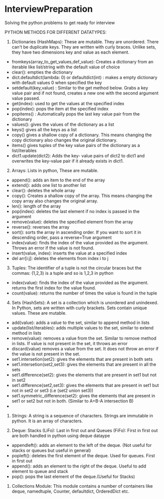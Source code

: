 # InterviewPreparation

Solving the python problems to get ready for interview

PYTHON METHODS FOR DIFFERENT DATATYPES:
1. Dictionaries (HashMaps): These are mutable. They are unordered. There can't be duplicate keys. They are written with curly braces. Unlike sets, they have two dimensions key and value as each element.
- fromkeys(array_to_get_values,def_value): Creates a dictionary from an iterable like list/string with the default value of choice
- clear(): empties the dictionary
- dict.defaultdict(lambda: 0) or defaultdict(int) : makes a empty dictionary with default values 0 when specified the key
- setdefault(key,value) : Similar to the get method below. Grabs a key value pair and if not found, creates a new one with the second argument value passed.
- get(index): used to get the values at the specified index
- pop(index): pops the item at the specified index
- popitems() : Automatically pops the last key value pair from the dictionary
- values(): gives the values of the dictionary as a list
- keys() gives all the keys as a list
- copy() gives a shallow copy of a dictionary. This means changing the copy dictionary also changes the original dictionary.
- items() gives tuples of the key value pairs of the dictionary as a list/iterables
- dict1.update(dict2): Adds the key- value pairs of dict2 to dict1 and overwrites the key-value pair if it already exists in dict1.

2. Arrays: Lists in python, These are mutable.
- append(): adds an item to the end of the array
- extend(): adds one list to another list
- clear(): deletes the whole array
- copy(): Creates a shallow copy of the array. This means changing the copy array also changes the original array.
- len(): length of the array
- pop(index): deletes the last element if no index is passed in the argument
- remove(value): deletes the specified element from the array
- reverse(): reverses the array
- sort(): sorts the array in ascending order. If you want to sort it in descending order, pass a reverse=True argument
- index(value): finds the index of the value provided as the argument. Throws an error if the value is not found.
- insert(value, index): inserts the value at a specified index
- del arr[i:j]: deletes the elements from index i to j

3. Tuples: The identifier of a tuple is not the circular braces but the commas: (1,2,3) is a tuple and so is 1,2,3 in python
- index(value): finds the index of the value provided as the argument. returns the first index for the value found. 
- count(value): returns the number of times the value is found in the tuple

4. Sets (HashSets): A set is a collection which is unordered and unindexed. In Python, sets are written with curly brackets. Sets contain unique values. These are mutable. 
- add(value): adds a value to the set, similar to append method in lists
- update(list/iterables): adds multiple values to the set, similar to extend method in lists
- remove(value): removes a value from the set. Similar to remove method in lists. If value is not present in the set, it throws an error
- discard(value) removes a value from the set. It does not throw an error if the value is not present in the set.
- set1.intersetion(set2): gives the elements that are present in both sets
- set1.intersetion(set2,set3): gives the elements that are present in all the sets
- set1.difference(set2): gives the elements that are present in set1 but not in set2
- set1.difference(set2,set3): gives the elements that are present in set1 but not in set2 or set3 (i.e (set2 union set3))
- set1.symmetric_difference(set2): gives the elements that are present in set1 or set2 but not in both. (Similar to A+B-A intersection B)
- 

1. Strings: A string is a sequence of characters. Strings are immutable in python. It is an array of characters.

2. Deque: Stacks (LiFo): Last in first out and Queues (FiFo): First in first out are both handled in python using deque dataype
- appendleft(): adds an element to the left of the deque. (Not useful for stacks or queues but useful in general)
- popleft(): deletes the first element of the deque. Used for queues. First in first out
- append(): adds an element to the right of the deque. Useful to add element to queue and stack
- pop(): pops the last element of the deque.(Useful for Stacks)

1. Collections Module: This module contains a number of containers like deque, namedtuple, Counter, defaultdict, OrderedDict etc.


   
